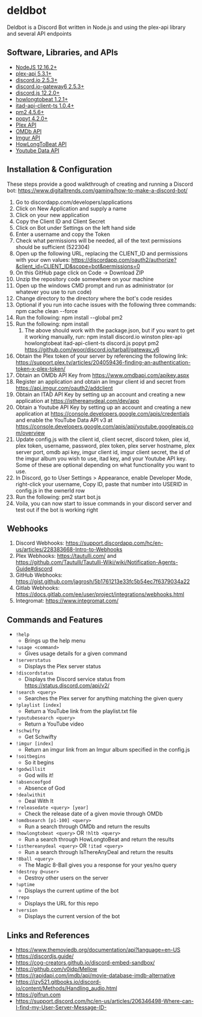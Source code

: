 # deldbot

Deldbot is a Discord Bot written in Node.js and using the plex-api library and several API endpoints

## Software, Libraries, and APIs

* [NodeJS 12.16.2+](https://nodejs.org/en/download/)
* [plex-api 5.3.1+](https://www.npmjs.com/package/plex-api/)
* [discord.io 2.5.3+](https://izy521.gitbooks.io/discord-io/content/)
* [discord.io-gateway6 2.5.3+](https://www.npmjs.com/package/discord.io/)
* [discord.js 12.2.0+](https://www.npmjs.com/package/discord.js/)
* [howlongtobeat 1.2.1+](https://www.npmjs.com/package/howlongtobeat/)
* [itad-api-client-ts 1.0.4+](https://www.npmjs.com/package/itad-api-client-ts/)
* [pm2 4.5.6+](https://www.npmjs.com/package/pm2)
* [popyt 4.2.0+](https://www.npmjs.com/package/popyt)
* [Plex API](https://github.com/Arcanemagus/plex-api/wiki/)
* [OMDb API](https://www.omdbapi.com/)
* [Imgur API](https://api.imgur.com/)
* [HowLongToBeat API](https://itad.docs.apiary.io/)
* [Youtube Data API](https://developers.google.com/youtube/v3)

## Installation & Configuration

These steps provide a good walkthrough of creating and running a Discord bot: https://www.digitaltrends.com/gaming/how-to-make-a-discord-bot/

1. Go to discordapp.com/developers/applications
1. Click on New Application and supply a name
1. Click on your new application 
1. Copy the Client ID and Client Secret
1. Click on Bot under Settings on the left hand side
1. Enter a username and copy the Token
1. Check what permissions will be needed, all of the text permissions should be sufficient (522304)
1. Open up the following URL, replacing the CLIENT_ID and permissions with your own values: https://discordapp.com/oauth2/authorize?&client_id=CLIENT_ID&scope=bot&permissions=0
1. On this GitHub page click on Code -> Download ZIP
1. Unzip the repository code somewhere on your machine
1. Open up the windows CMD prompt and run as administrator  (or whatever you use to run code)
1. Change directory to the directory where the bot's code resides
1. Optional if you run into cache issues with the following three commands: npm cache clean --force
1. Run the following: npm install --global pm2
1. Run the following: npm install
   1. The above should work with the package.json, but if you want to get it working manually, run: npm install discord.io winston plex-api howlongtobeat itad-api-client-ts discord.js popyt pm2 https://github.com/woor/discord.io/tarball/gateway_v6
1. Obtain the Plex token of your server by referencing the following link: https://support.plex.tv/articles/204059436-finding-an-authentication-token-x-plex-token/
1. Obtain an OMDb API Key from https://www.omdbapi.com/apikey.aspx
1. Register an application and obtain an Imgur client id and secret from https://api.imgur.com/oauth2/addclient
1. Obtain an ITAD API Key by setting up an account and creating a new application at https://isthereanydeal.com/dev/app
1. Obtain a Youtube API Key by setting up an account and creating a new application at https://console.developers.google.com/apis/credentials and enable the YouTube Data API v3 at https://console.developers.google.com/apis/api/youtube.googleapis.com/overview
1. Update config.js with the client id, client secret, discord token, plex id, plex token, username, password, plex token, plex server hostname, plex server port, omdb api key, imgur client id, imgur client secret, the id of the imgur album you wish to use, itad key, and your Youtube API key. Some of these are optional depending on what functionality you want to use.
1. In Discord, go to User Settings > Appearance, enable Developer Mode, right-click your username, Copy ID, paste that number into USERID in config.js in the ownerId row
1. Run the following: pm2 start bot.js
1. Voila, you can now start to issue commands in your discord server and test out if the bot is working right

## Webhooks

1. Discord Webhooks: https://support.discordapp.com/hc/en-us/articles/228383668-Intro-to-Webhooks
1. Plex Webhooks: https://tautulli.com/ and https://github.com/Tautulli/Tautulli-Wiki/wiki/Notification-Agents-Guide#discord
1. GitHub Webhooks: https://gist.github.com/jagrosh/5b1761213e33fc5b54ec7f6379034a22
1. Gitlab Webhooks: https://docs.gitlab.com/ee/user/project/integrations/webhooks.html
1. Integromat: https://www.integromat.com/

## Commands and Features

* `!help`
    * Brings up the help menu
* `!usage <command>`
    * Gives usage details for a given command
* `!serverstatus`
    * Displays the Plex server status
* `!discordstatus`
    * Displays the Discord service status from https://status.discord.com/api/v2/
* `!search <query>`
    * Searches the Plex server for anything matching the given query
* `!playlist [index]`
    * Return a YouTube link from the playlist.txt file
* `!youtubesearch <query>`
    * Return a YouTube video
* `!schwifty`
    * Get Schwifty
* `!imgur [index]`
    * Return an imgur link from an Imgur album specified in the config.js
* `!soitbegins`
    * So it begins
* `!godwillsit`
    * God wills it!
* `!absenceofgod`
    * Absence of God
* `!dealwithit`
    * Deal With It
* `!releasedate <query> [year]`
    * Check the release date of a given movie through OMDb
* `!omdbsearch [p1-100] <query>`
    * Run a search through OMDb and return the results
* `!howlongtobeat <query>` OR `!hltb <query>`
    * Run a search through HowLongtoBeat and return the results
* `!isthereanydeal <query>` OR `!itad <query>`
    * Run a search through IsThereAnyDeal and return the results
* `!8ball <query>`
    * The Magic 8-Ball gives you a response for your yes/no query
* `!destroy @<user>`
    * Destroy other users on the server
* `!uptime`
    * Displays the current uptime of the bot
* `!repo`
    * Displays the URL for this repo
* `!version`
    * Displays the current version of the bot

## Links and References

* https://www.themoviedb.org/documentation/api?language=en-US
* https://discordjs.guide/
* https://cog-creators.github.io/discord-embed-sandbox/
* https://github.com/v0idp/Mellow
* https://rapidapi.com/imdb/api/movie-database-imdb-alternative
* https://izy521.gitbooks.io/discord-io/content/Methods/Handling_audio.html
* https://gifrun.com
* https://support.discord.com/hc/en-us/articles/206346498-Where-can-I-find-my-User-Server-Message-ID-
